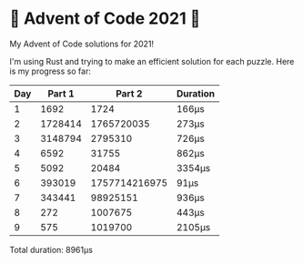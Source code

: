 # 🎄 Advent of Code 2021 🎅
My Advent of Code solutions for 2021!

I'm using Rust and trying to make an efficient solution for each puzzle.
Here is my progress so far:


| Day | Part 1  | Part 2        | Duration |
|-----|---------|---------------|----------|
| 1   | 1692    | 1724          | 166μs    |
| 2   | 1728414 | 1765720035    | 273μs    |
| 3   | 3148794 | 2795310       | 726μs    |
| 4   | 6592    | 31755         | 862μs    |
| 5   | 5092    | 20484         | 3354μs   |
| 6   | 393019  | 1757714216975 | 91μs     |
| 7   | 343441  | 98925151      | 936μs    |
| 8   | 272     | 1007675       | 443μs    |
| 9   | 575     | 1019700       | 2105μs   |

Total duration: 8961μs